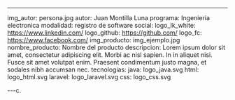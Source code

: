 ---
img_autor: persona.jpg
autor: Juan Montilla Luna
programa: Ingenieria electronica
modalidad: registro de software
social:
    logo_lk_white: https://www.linkedin.com/
    logo_github: https://github.com/
    logo_fc: https://www.facebook.com/
img_producto: img_ejemplo.jpg
nombre_producto: Nombre del producto
descripcion: Lorem ipsum dolor sit amet, consectetur adipiscing elit. Morbi ac nisl sapien. In in aliquet nisi. Fusce sit amet volutpat enim. Praesent condimentum justo magna, et sodales nibh accumsan nec.
tecnologias:
    java: logo_java.svg
    html: logo_html.svg
    laravel: logo_laravel.svg
    css: logo_css.svg

---c.
